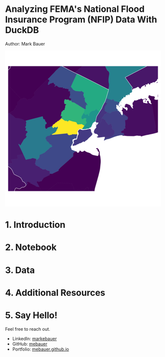 # Analyzing FEMA's National Flood Insurance Program (NFIP) Data With DuckDB
Author: Mark Bauer

![hurricane-ida](figures/hurricane-ida.png)

# 1. Introduction

# 2. Notebook

# 3. Data

# 4. Additional Resources

# 5. Say Hello!
Feel free to reach out.
- LinkedIn: [markebauer](https://www.linkedin.com/in/markebauer/)  
- GitHub: [mebauer](https://github.com/mebauer)  
- Portfolio: [mebauer.github.io](https://mebauer.github.io/)
